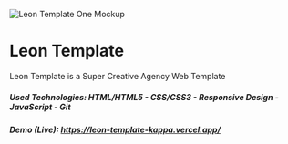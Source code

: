 ![Leon Template One Mockup](https://github.com/Ahmed-Maher77/Leon_Template/assets/112467034/c3d9a99e-4b49-4b57-b478-02534cd71618)

# Leon Template
Leon Template is a Super Creative Agency Web Template
##### Used Technologies: HTML/HTML5 - CSS/CSS3 - Responsive Design - JavaScript - Git
##### Demo (Live): https://leon-template-kappa.vercel.app/
